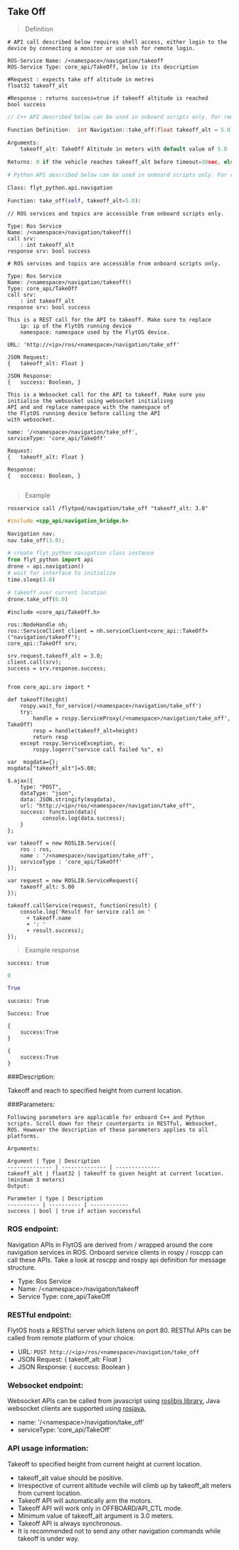 ## Take Off


> Definition

```shell
# API call described below requires shell access, either login to the device by connecting a monitor or use ssh for remote login.

ROS-Service Name: /<namespace>/navigation/takeoff
ROS-Service Type: core_api/TakeOff, below is its description

#Request : expects take off altitude in metres
float32 takeoff_alt

#Response : returns success=true if takeoff altitude is reached
bool success
```

```cpp
// C++ API described below can be used in onboard scripts only. For remote scripts you can use http client libraries to call FlytOS REST endpoints from C++.

Function Definition:  int Navigation::take_off(float takeoff_alt = 5.0)

Arguments: 
    takeoff_alt: TakeOff Altitude in meters with default value of 5.0

Returns: 0 if the vehicle reaches takeoff_alt before timeout=30sec, else returns 1.
```

```python
# Python API described below can be used in onboard scripts only. For remote scripts you can use http client libraries to call FlytOS REST endpoints from Python.

Class: flyt_python.api.navigation

Function: take_off(self, takeoff_alt=5.0):
```

```cpp--ros
// ROS services and topics are accessible from onboard scripts only.

Type: Ros Service
Name: /<namespace>/navigation/takeoff()
call srv: 
    : int takeoff_alt
response srv: bool success
```

```python--ros
# ROS services and topics are accessible from onboard scripts only.

Type: Ros Service
Name: /<namespace>/navigation/takeoff()
Type: core_api/TakeOff
call srv: 
    : int takeoff_alt
response srv: bool success

```

```javascript--REST
This is a REST call for the API to takeoff. Make sure to replace 
    ip: ip of the FlytOS running device
    namespace: namespace used by the FlytOS device.

URL: 'http://<ip>/ros/<namespace>/navigation/take_off'

JSON Request:
{   takeoff_alt: Float }

JSON Response:
{   success: Boolean, }

```

```javascript--Websocket
This is a Websocket call for the API to takeoff. Make sure you 
initialise the websocket using websocket initialisng 
API and and replace namespace with the namespace of 
the FlytOS running device before calling the API 
with websocket.

name: '/<namespace>/navigation/take_off',
serviceType: 'core_api/TakeOff'

Request:
{   takeoff_alt: Float }

Response:
{   success: Boolean, }


```


> Example

```shell
rosservice call /flytpod/navigation/take_off "takeoff_alt: 3.0"
```

```cpp
#include <cpp_api/navigation_bridge.h>

Navigation nav;
nav.take_off(3.0);
```

```python
# create flyt_python navigation class instance
from flyt_python import api
drone = api.navigation()
# wait for interface to initialize
time.sleep(3.0)

# takeoff over current location 
drone.take_off(6.0)
```

```cpp--ros
#include <core_api/TakeOff.h>

ros::NodeHandle nh;
ros::ServiceClient client = nh.serviceClient<core_api::TakeOff>("navigation/takeoff");
core_api::TakeOff srv;

srv.request.takeoff_alt = 3.0;
client.call(srv);
success = srv.response.success;
```

```python--ros

from core_api.srv import *

def takeoff(height)
    rospy.wait_for_service(/<namespace>/navigation/take_off')
    try:
        handle = rospy.ServiceProxy(/<namespace>/navigation/take_off', TakeOff)
        resp = handle(takeoff_alt=height)
        return resp
    except rospy.ServiceException, e:
        rospy.logerr("service call failed %s", e)

```

```javascript--REST
var  msgdata={};
msgdata["takeoff_alt"]=5.00;

$.ajax({
    type: "POST",
    dataType: "json",
    data: JSON.stringify(msgdata),
    url: "http://<ip>/ros/<namespace>/navigation/take_off",  
    success: function(data){
           console.log(data.success);
    }
};

```

```javascript--Websocket
var takeoff = new ROSLIB.Service({
    ros : ros,
    name : '/<namespace>/navigation/take_off',
    serviceType : 'core_api/TakeOff'
});

var request = new ROSLIB.ServiceRequest({
    takeoff_alt: 5.00
});

takeoff.callService(request, function(result) {
    console.log('Result for service call on '
      + takeoff.name
      + ': '
      + result.success);
});
```


> Example response

```shell
success: true
```

```cpp
0
```

```python
True
```

```cpp--ros
success: True
```

```python--ros
Success: True
```

```javascript--REST
{
    success:True
}

```

```javascript--Websocket
{
    success:True
}

```





###Description:

Takeoff and reach to specified height from current location.

###Parameters:
    
    Following parameters are applicable for onboard C++ and Python scripts. Scroll down for their counterparts in RESTful, Websocket, ROS. However the description of these parameters applies to all platforms. 
    
    Arguments:
    
    Argument | Type | Description
    -------------- | -------------- | --------------
    takeoff_alt | float32 | takeoff to given height at current location. (minimum 3 meters)
    Output:
    
    Parameter | type | Description
    ---------- | ---------- | ------------
    success | bool | true if action successful

### ROS endpoint:
Navigation APIs in FlytOS are derived from / wrapped around the core navigation services in ROS. Onboard service clients in rospy / roscpp can call these APIs. Take a look at roscpp and rospy api definition for message structure. 

* Type: Ros Service</br> 
* Name: /\<namespace\>/navigation/takeoff</br>
* Service Type: core_api/TakeOff

### RESTful endpoint:
FlytOS hosts a RESTful server which listens on port 80. RESTful APIs can be called from remote platform of your choice.

* URL: ````POST http://<ip>/ros/<namespace>/navigation/take_off````
* JSON Request:
{
    takeoff_alt: Float
}
* JSON Response:
{
    success: Boolean
}


### Websocket endpoint:
Websocket APIs can be called from javascript using  [roslibjs library.](https://github.com/RobotWebTools/roslibjs) 
Java websocket clients are supported using [rosjava.](http://wiki.ros.org/rosjava)

* name: '/\<namespace\>/navigation/take_off'</br>
* serviceType: 'core_api/TakeOff'


### API usage information:

Takeoff to specified height from current height at current location.

* takeoff_alt value should be positive. 
* Irrespective of current altitude vechile will climb up by takeoff_alt meters from current location.
* Takeoff API will automatically arm the motors. 
* Takeoff API will work only in OFFBOARD/API_CTL mode.
* Minimum value of takeoff_alt argument is 3.0 meters.
* Takeoff API is always synchronous. 
* It is recommended not to send any other navigation commands while takeoff is under way.
